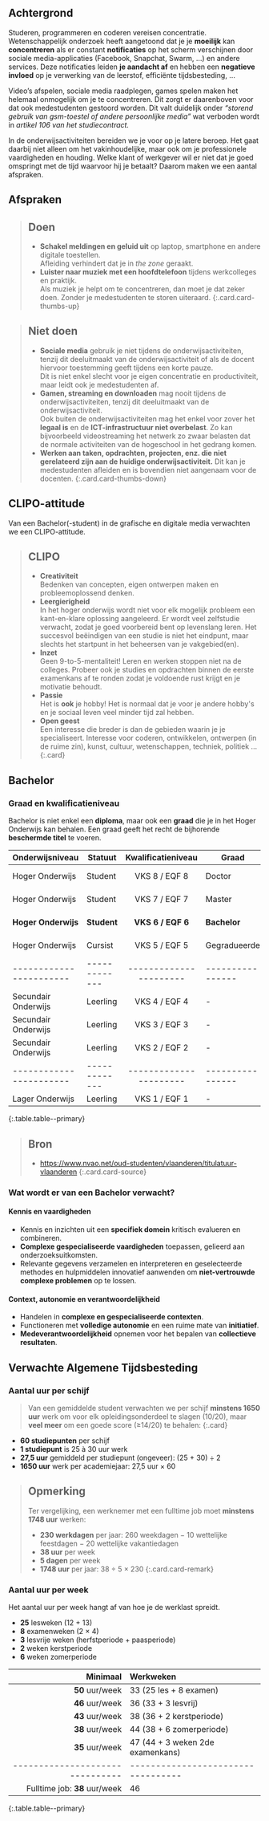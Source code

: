 Achtergrond
-----------

Studeren, programmeren en coderen vereisen concentratie. Wetenschappelijk onderzoek heeft aangetoond dat je je **moeilijk** kan **concentreren** als er constant **notificaties** op het scherm verschijnen door sociale media-applicaties (Facebook, Snapchat, Swarm, …) en andere services. Deze notificaties leiden **je aandacht af** en hebben een **negatieve invloed** op je verwerking van de leerstof, efficiënte tijdsbesteding, …

Video’s afspelen, sociale media raadplegen, games spelen maken het helemaal onmogelijk om je te concentreren. Dit zorgt er daarenboven voor dat ook medestudenten gestoord worden. Dit valt duidelijk onder *“storend gebruik van gsm-toestel of andere persoonlijke media”* wat verboden wordt in *artikel 106 van het studiecontract.*

In de onderwijsactiviteiten bereiden we je voor op je latere beroep. Het gaat daarbij niet alleen om het vakinhoudelijke, maar ook om je professionele vaardigheden en houding. Welke klant of werkgever wil er niet dat je goed omspringt met de tijd waarvoor hij je betaalt? Daarom maken we een aantal afspraken.

Afspraken
---------

> Doen
> ---
> - **Schakel meldingen en geluid uit** op laptop, smartphone en andere digitale toestellen.  
>   Afleiding verhindert dat je in *the zone* geraakt.
> - **Luister naar muziek met een hoofdtelefoon** tijdens werkcolleges en praktijk.  
>   Als muziek je helpt om te concentreren, dan moet je dat zeker doen. Zonder je medestudenten te storen uiteraard.
{:.card.card-thumbs-up}

> Niet doen
> ---
> - **Sociale media** gebruik je niet tijdens de onderwijsactiviteiten, tenzij dit deeluitmaakt van de onderwijsactiviteit of als de docent hiervoor toestemming geeft tijdens een korte pauze.  
>   Dit is niet enkel slecht voor je eigen concentratie en productiviteit, maar leidt ook je medestudenten af.
> - **Gamen, streaming en downloaden** mag nooit tijdens de onderwijsactiviteiten, tenzij dit deeluitmaakt van de onderwijsactiviteit.  
>   Ook buiten de onderwijsactiviteiten mag het enkel voor zover het **legaal is** en de **ICT-infrastructuur niet overbelast**. Zo kan bijvoorbeeld videostreaming het netwerk zo zwaar belasten dat de normale activiteiten van de hogeschool in het gedrang komen.
> - **Werken aan taken, opdrachten, projecten, enz. die niet gerelateerd zijn aan de huidige onderwijsactiviteit.**  Dit kan je medestudenten afleiden en is bovendien niet aangenaam voor de docenten.
{:.card.card-thumbs-down}

CLIPO-attitude
--------------

Van een Bachelor(-student) in de grafische en digitale media verwachten we een CLIPO-attitude.

> CLIPO
> ---
> - **Creativiteit**  
>   Bedenken van concepten, eigen ontwerpen maken en probleemoplossend denken.
> - **Leergierigheid**  
>   In het hoger onderwijs wordt niet voor elk mogelijk probleem een kant-en-klare oplossing aangeleerd. Er wordt veel zelfstudie verwacht, zodat je goed voorbereid bent op levenslang leren. Het succesvol beëindigen van een studie is niet het eindpunt, maar slechts het startpunt in het beheersen van je vakgebied(en).
> - **Inzet**  
>   Geen 9-to-5-mentaliteit! Leren en werken stoppen niet na de colleges. Probeer ook je studies en opdrachten binnen de eerste examenkans af te ronden zodat je voldoende rust krijgt en je motivatie behoudt. 
> - **Passie**  
>   Het is **ook** je hobby! Het is normaal dat je voor je andere hobby's en je sociaal leven veel minder tijd zal hebben.
> - **Open geest**  
>   Een interesse die breder is dan de gebieden waarin je je specialiseert. Interesse voor coderen, ontwikkelen,  ontwerpen (in de ruime zin), kunst, cultuur, wetenschappen, techniek, politiek …
{:.card}

Bachelor
--------

### Graad en kwalificatieniveau

Bachelor is niet enkel een **diploma**, maar ook een **graad** die je in het Hoger Onderwijs kan behalen. Een graad geeft het recht de bijhorende **beschermde titel** te voeren.

|   Onderwijsniveau     |   Statuut   |   Kwalificatieniveau |   Graad        |   Eng.              |
|-----------------------|-------------|:--------------------:|----------------|---------------------|
|   Hoger Onderwijs     |   Student   |   VKS 8 / EQF 8      |   Doctor       |   Doctoral Degree   |
|   Hoger Onderwijs     |   Student   |   VKS 7 / EQF 7      |   Master       |   Master Degree     |
| **Hoger Onderwijs**   | **Student** | **VKS 6 / EQF 6**    | **Bachelor**   | **Bachelor Degree** |
|   Hoger Onderwijs     |   Cursist   |   VKS 5 / EQF 5      |   Gegradueerde |   Associate Degree  |
|-----------------------|-------------|----------------------|----------------|---------------------|
|   Secundair Onderwijs |   Leerling  |   VKS 4 / EQF 4      | -              | -                   |
|   Secundair Onderwijs |   Leerling  |   VKS 3 / EQF 3      | -              | -                   |
|   Secundair Onderwijs |   Leerling  |   VKS 2 / EQF 2      | -              | -                   |
|-----------------------|-------------|----------------------|----------------|---------------------|
|   Lager Onderwijs     |   Leerling  |   VKS 1 / EQF 1      | -              | -                   |
{:.table.table--primary}

> Bron
> ---
> - <https://www.nvao.net/oud-studenten/vlaanderen/titulatuur-vlaanderen>
{:.card.card-source}

### Wat wordt er van een Bachelor verwacht?

#### Kennis en vaardigheden

 - Kennis en inzichten uit een **specifiek domein** kritisch evalueren en combineren.
 - **Complexe gespecialiseerde vaardigheden** toepassen, gelieerd aan onderzoeksuitkomsten.
 - Relevante gegevens verzamelen en interpreteren en geselecteerde methodes en hulpmiddelen innovatief aanwenden om **niet-vertrouwde complexe problemen** op te lossen.

#### Context, autonomie en verantwoordelijkheid

 - Handelen in **complexe en gespecialiseerde contexten**.
 - Functioneren met **volledige autonomie** en een ruime mate van **initiatief**.
 - **Medeverantwoordelijkheid** opnemen voor het bepalen van **collectieve resultaten**.

Verwachte Algemene Tijdsbesteding
---------------------------------

### Aantal uur per schijf

> Van een gemiddelde student verwachten we per schijf **minstens 1650 uur** werk om voor elk opleidingsonderdeel te slagen (10/20), maar **veel meer** om een goede score (&ge;14/20) te behalen:
{:.card}

 - **60 studiepunten** per schijf
 - **1 studiepunt** is 25 à 30 uur werk
 - **27,5 uur** gemiddeld per studiepunt (ongeveer): (25 + 30) &divide; 2
 - **1650 uur** werk per academiejaar: 27,5 uur &times; 60 

> Opmerking
> ---
> Ter vergelijking, een werknemer met een fulltime job moet **minstens 1748 uur** werken:
>
> - **230 werkdagen** per jaar: 260 weekdagen &minus; 10 wettelijke feestdagen &minus; 20 wettelijke vakantiedagen
> - **38 uur** per week
> - **5 dagen** per week
> - **1748 uur** per jaar: 38 &divide; 5 &times; 230
{:.card.card-remark}
 
### Aantal uur per week

Het aantal uur per week hangt af van hoe je de werklast spreidt.

 - **25** lesweken (12 + 13)
 - **8** examenweken (2 &times; 4)
 - **3** lesvrije weken (herfstperiode + paasperiode)
 - **2** weken kerstperiode
 - **6** weken zomerperiode

|                      Minimaal | Werkweken                        |
|------------------------------:|:---------------------------------|
|               **50** uur/week | 33 (25 les + 8 examen)           |
|               **46** uur/week | 36 (33 + 3 lesvrij)              |
|               **43** uur/week | 38 (36 + 2 kerstperiode)         |
|               **38** uur/week | 44 (38 + 6 zomerperiode)         |
|               **35** uur/week | 47 (44 + 3 weken 2de examenkans) |
|-------------------------------|----------------------------------|
| Fulltime job: **38** uur/week | 46                               |
{:.table.table--primary}